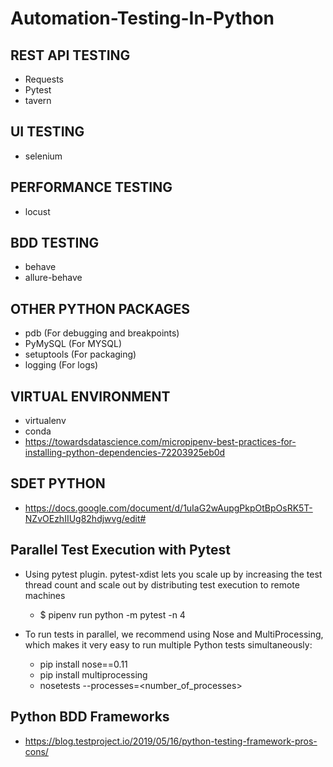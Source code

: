 # Automation-Testing-In-Python

## REST API TESTING ## 
- Requests
- Pytest
- tavern

## UI TESTING ##
- selenium

## PERFORMANCE TESTING ##
- locust

## BDD TESTING ##
- behave
- allure-behave

## OTHER PYTHON PACKAGES ##
- pdb (For debugging and breakpoints)
- PyMySQL (For MYSQL)
- setuptools (For packaging)
- logging (For logs)

## VIRTUAL ENVIRONMENT ##
- virtualenv
- conda
- https://towardsdatascience.com/micropipenv-best-practices-for-installing-python-dependencies-72203925eb0d

## SDET PYTHON ##
- https://docs.google.com/document/d/1uIaG2wAupgPkpOtBpOsRK5T-NZvOEzhIIUg82hdjwvg/edit#

## Parallel Test Execution with Pytest ##
- Using pytest plugin. pytest-xdist lets you scale up by increasing the test thread count and scale out by distributing test execution to remote machines
  - $ pipenv run python -m pytest -n 4

- To run tests in parallel, we recommend using Nose and MultiProcessing, which makes it very easy to run multiple Python tests simultaneously:
  - pip install nose==0.11
  - pip install multiprocessing
  - nosetests --processes=<number_of_processes>

## Python BDD Frameworks ##
- https://blog.testproject.io/2019/05/16/python-testing-framework-pros-cons/

